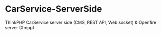 # CarService-ServerSide
ThinkPHP CarService server side (CMS, REST API, Web socket) &amp; Openfire server (Xmpp) 
